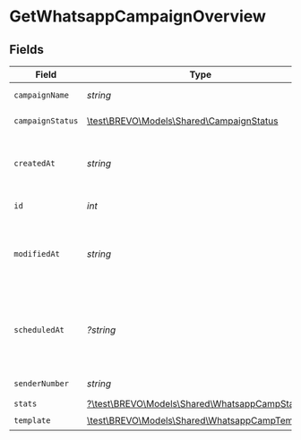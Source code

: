 # GetWhatsappCampaignOverview


## Fields

| Field                                                                                               | Type                                                                                                | Required                                                                                            | Description                                                                                         | Example                                                                                             |
| --------------------------------------------------------------------------------------------------- | --------------------------------------------------------------------------------------------------- | --------------------------------------------------------------------------------------------------- | --------------------------------------------------------------------------------------------------- | --------------------------------------------------------------------------------------------------- |
| `campaignName`                                                                                      | *string*                                                                                            | :heavy_check_mark:                                                                                  | Name of the WhatsApp Campaign                                                                       | Test Campaign                                                                                       |
| `campaignStatus`                                                                                    | [\test\BREVO\Models\Shared\CampaignStatus](../../Models/Shared/CampaignStatus.md)                   | :heavy_check_mark:                                                                                  | Status of the WhatsApp Campaign                                                                     | draft                                                                                               |
| `createdAt`                                                                                         | *string*                                                                                            | :heavy_check_mark:                                                                                  | Creation UTC date-time of the WhatsApp campaign (YYYY-MM-DDTHH:mm:ss.SSSZ)                          | 2017-06-01T12:30:00Z                                                                                |
| `id`                                                                                                | *int*                                                                                               | :heavy_check_mark:                                                                                  | ID of the WhatsApp Campaign                                                                         | 1672035851100690                                                                                    |
| `modifiedAt`                                                                                        | *string*                                                                                            | :heavy_check_mark:                                                                                  | UTC date-time of last modification of the WhatsApp campaign (YYYY-MM-DDTHH:mm:ss.SSSZ)              | 2017-05-01T12:30:00Z                                                                                |
| `scheduledAt`                                                                                       | *?string*                                                                                           | :heavy_minus_sign:                                                                                  | UTC date-time on which WhatsApp campaign is scheduled. Should be in YYYY-MM-DDTHH:mm:ss.SSSZ format | 2017-06-01T12:30:00Z                                                                                |
| `senderNumber`                                                                                      | *string*                                                                                            | :heavy_check_mark:                                                                                  | Sender of the WhatsApp Campaign                                                                     | 9368207029                                                                                          |
| `stats`                                                                                             | [?\test\BREVO\Models\Shared\WhatsappCampStats](../../Models/Shared/WhatsappCampStats.md)            | :heavy_minus_sign:                                                                                  | N/A                                                                                                 |                                                                                                     |
| `template`                                                                                          | [\test\BREVO\Models\Shared\WhatsappCampTemplate](../../Models/Shared/WhatsappCampTemplate.md)       | :heavy_check_mark:                                                                                  | N/A                                                                                                 |                                                                                                     |
